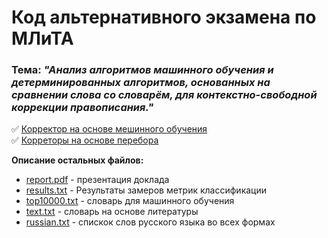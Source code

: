 # Код альтернативного экзамена по МЛиТА 
### **Тема**: ***"Анализ алгоритмов машинного обучения и детерминированных алгоритмов, основанных на сравнении слова со словарём, для контекстно-свободной коррекции правописания."***
:white_check_mark: [Корректор на основе мешинного обучения](https://github.com/wequalwo/Alternative_exam/blob/master/ML_r%C3%A9viseur.ipynb)    
:white_check_mark: [Корреторы на основе перебора](https://github.com/wequalwo/Alternative_exam/blob/master/r%C3%A9viseur.ipynb)

**Описание остальных файлов:**
+ [report.pdf](https://github.com/wequalwo/Alternative_exam/blob/master/report.pdf)   - презентация доклада
+ [results.txt](https://github.com/wequalwo/Alternative_exam/blob/master/results.txt)  - Результаты замеров метрик классификации
+ [top10000.txt](https://github.com/wequalwo/Alternative_exam/blob/master/top10000.txt) - словарь для машинного обучения
+ [text.txt](https://github.com/wequalwo/Alternative_exam/blob/master/text.txt)     - словарь на основе литературы
+ [russian.txt](https://github.com/wequalwo/Alternative_exam/blob/master/russian.txt)  - спискок слов русского языка во всех формах

